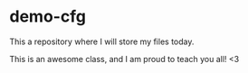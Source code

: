 # demo-cfg
This a repository where I will store my files today.

This is an awesome class, and I am proud to teach you all! <3
